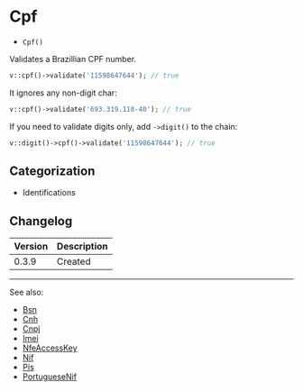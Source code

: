 # Cpf

- `Cpf()`

Validates a Brazillian CPF number.

```php
v::cpf()->validate('11598647644'); // true
```

It ignores any non-digit char:

```php
v::cpf()->validate('693.319.118-40'); // true
```

If you need to validate digits only, add `->digit()` to
the chain:

```php
v::digit()->cpf()->validate('11598647644'); // true
```

## Categorization

- Identifications

## Changelog

Version | Description
--------|-------------
  0.3.9 | Created

***
See also:

- [Bsn](Bsn.md)
- [Cnh](Cnh.md)
- [Cnpj](Cnpj.md)
- [Imei](Imei.md)
- [NfeAccessKey](NfeAccessKey.md)
- [Nif](Nif.md)
- [Pis](Pis.md)
- [PortugueseNif](PortugueseNif.md)
